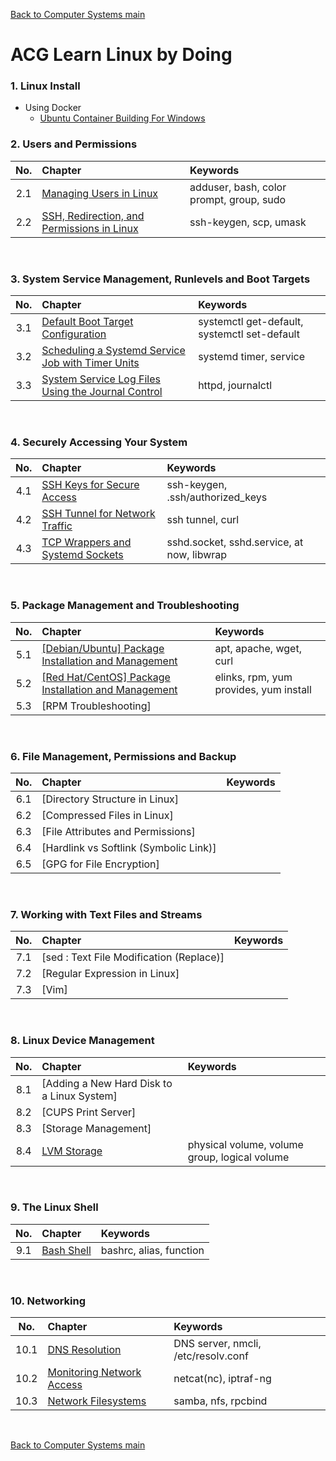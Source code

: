 [Back to Computer Systems main](../../../README.md)

# ACG Learn Linux by Doing

### 1. Linux Install
* Using Docker
  * [Ubuntu Container Building For Windows](1_1/note.md)

### 2. Users and Permissions
|No.|Chapter|Keywords|
|:-:|:------|:-------|
|2.1|[Managing Users in Linux](2_1/note.md)|adduser, bash, color prompt, group, sudo|
|2.2|[SSH, Redirection, and Permissions in Linux](2_2/note.md)|ssh-keygen, scp, umask|

<br>

### 3. System Service Management, Runlevels and Boot Targets
|No.|Chapter|Keywords|
|:-:|:------|:-------|
|3.1|[Default Boot Target Configuration](3_1/note.md)|systemctl get-default, systemctl set-default|
|3.2|[Scheduling a Systemd Service Job with Timer Units](3_2/note.md)|systemd timer, service|
|3.3|[System Service Log Files Using the Journal Control](3_3/note.md)|httpd, journalctl|

<br>

### 4. Securely Accessing Your System
|No.|Chapter|Keywords|
|:-:|:------|:-------|
|4.1|[SSH Keys for Secure Access](4_1/note.md)|ssh-keygen, .ssh/authorized_keys|
|4.2|[SSH Tunnel for Network Traffic](4_2/note.md)|ssh tunnel, curl|
|4.3|[TCP Wrappers and Systemd Sockets](4_3/note.md)|sshd.socket, sshd.service, at now, libwrap|

<br>

### 5. Package Management and Troubleshooting
|No.|Chapter|Keywords|
|:-:|:------|:-------|
|5.1|[[Debian/Ubuntu] Package Installation and Management](5_1/note.md)|apt, apache, wget, curl|
|5.2|[[Red Hat/CentOS] Package Installation and Management](5_1/note.md)|elinks, rpm, yum provides, yum install|
|5.3|[RPM Troubleshooting]||

<br>

### 6. File Management, Permissions and Backup
|No.|Chapter|Keywords|
|:-:|:------|:-------|
|6.1|[Directory Structure in Linux]||
|6.2|[Compressed Files in Linux]||
|6.3|[File Attributes and Permissions]||
|6.4|[Hardlink vs Softlink (Symbolic Link)]||
|6.5|[GPG for File Encryption]||

<br>

### 7. Working with Text Files and Streams
|No.|Chapter|Keywords|
|:-:|:------|:-------|
|7.1|[sed : Text File Modification (Replace)]||
|7.2|[Regular Expression in Linux]||
|7.3|[Vim]||

<br>

### 8. Linux Device Management
|No.|Chapter|Keywords|
|:-:|:------|:-------|
|8.1|[Adding a New Hard Disk to a Linux System]||
|8.2|[CUPS Print Server]||
|8.3|[Storage Management]||
|8.4|[LVM Storage](./8_4/note.md)|physical volume, volume group, logical volume|

<br>

### 9. The Linux Shell
|No.|Chapter|Keywords|
|:-:|:------|:-------|
|9.1|[Bash Shell](./9_1/note.md)|bashrc, alias, function|

<br>

### 10. Networking
|No.|Chapter|Keywords|
|:-:|:------|:-------|
|10.1|[DNS Resolution](./10_1/note.md)|DNS server, nmcli, /etc/resolv.conf|
|10.2|[Monitoring Network Access](./10_2/note.md)|netcat(nc), iptraf-ng|
|10.3|[Network Filesystems](./10_3/note.md)|samba, nfs, rpcbind|

<br>



[Back to Computer Systems main](../../../README.md)